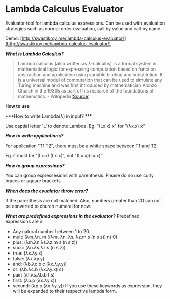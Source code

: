 # Lambda Calculus Evaluator
Evaluator tool for lambda calculus expressions. Can be used with evaluation strategies such as normal order evaluation, call by value and call by name.

Demo: [http://swastikroy.me/lambda-calculus-evaluator/](http://swastikroy.me/lambda-calculus-evaluator/)

***What is Lambda Calculus?***
> Lambda calculus (also written as λ-calculus) is a formal system in mathematical logic for expressing computation based on function abstraction and application using variable binding and substitution. It is a universal model of computation that can be used to simulate any Turing machine and was first introduced by mathematician Alonzo Church in the 1930s as part of his research of the foundations of mathematics. - Wikipedia([Source](https://en.wikipedia.org/wiki/Lambda_calculus))


**How to use**

***How to write Lambda(λ) in input? ***

Use captial letter 'L' to denote Lambda. Eg. "(Lx.x) x" for "(λx.x) x"


***How to write applications?***

For application "T1 T2", there must be a white space between T1 and T2.

Eg. it must be "(Lx.x) (Lx.x)", not "(Lx.x)(Lx.x)"


***How to group expressions?***

You can group expressesions with parenthesis. Please do no use curly braces or square brackets


***When does the evualator throw error?***

If the parenthesis are not matched. Also, numbers greater than 20 can not be converted to church numeral for now.


***What are predefined expressions in the evaluator?***
Predefined expressions are λ
- Any natural number between 1 to 20.
- mult: (λm.λn. m ((λm. λn. λs. λz.m s (n s z)) n) 0)
- plus: (λm.λn.λs.λz.m s (n s z))
- succ: (λn.λs.λz.s (n s z))
- true: (λx.λy.x)
- false: (λx.λy.y)
- and: (λb.λc.b c (λx.λy.y))
- or: (λb.λc.b (λx.λy.x) c)
- pair: (λf.λs.λb.b f s)
- first: (λp.p (λx.λy.x))
- second: (λp.p (λx.λy.y))
If you use these keywords as expression, they will be expanded to their respective lambda form.

